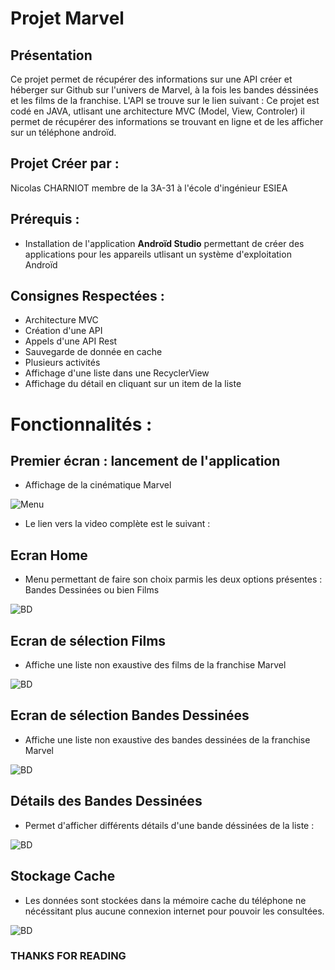 # Projet Marvel
## Présentation

  Ce projet permet de récupérer des informations sur une API créer et héberger sur Github sur l'univers de Marvel, à la fois les bandes déssinées et les films de la franchise. 
  L'API se trouve sur le lien suivant : 
  Ce projet est codé en JAVA, utlisant une architecture MVC (Model, View, Controler) il permet de récupérer des informations se trouvant en ligne et de les afficher sur un téléphone androïd.
  

## Projet Créer par : 
Nicolas CHARNIOT membre de la 3A-31 à l'école d'ingénieur ESIEA

## Prérequis : 

- Installation de l'application **Androïd Studio** permettant de créer des applications pour les appareils utlisant un système d'exploitation Androïd

## Consignes Respectées :

- Architecture MVC
- Création d'une API
- Appels d'une API Rest
- Sauvegarde de donnée en cache
- Plusieurs activités
- Affichage d'une liste dans une RecyclerView
- Affichage du détail en cliquant sur un item de la liste

# Fonctionnalités : 

## Premier écran : lancement de l'application

- Affichage de la cinématique Marvel

![Menu](https://github.com/nicotkz97/Marvel/blob/master/image/video.PNG)

- Le lien vers la video complète est le suivant :



## Ecran Home

- Menu permettant de faire son choix parmis les deux options présentes : Bandes Dessinées ou bien Films

![BD](https://github.com/nicotkz97/Marvel/blob/master/image/menu_home.PNG)


## Ecran de sélection Films 
- Affiche une liste non exaustive des films de la franchise Marvel 

![BD](https://github.com/nicotkz97/Marvel/blob/master/image/bd.PNG)

## Ecran de sélection Bandes Dessinées

- Affiche une liste non exaustive des bandes dessinées de la franchise Marvel

![BD](https://github.com/nicotkz97/Marvel/blob/master/image/bd.PNG)

## Détails des Bandes Dessinées 

- Permet d'afficher différents détails d'une bande déssinées de la liste : 

![BD](https://github.com/nicotkz97/Marvel/blob/master/image/bd_onClick.PNG)



## Stockage Cache

- Les données sont stockées dans la mémoire cache du téléphone ne nécéssitant plus aucune connexion internet pour pouvoir les consultées.

![BD](https://github.com/nicotkz97/Marvel/blob/master/image/no_internet.PNG)







### THANKS FOR READING
